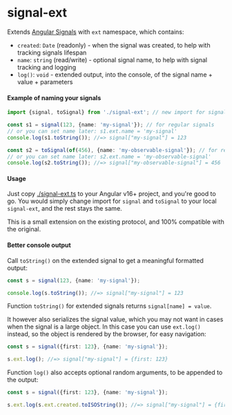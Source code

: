 # signal-ext

Extends [Angular Signals] with `ext` namespace, which contains:

* `created`: `Date` (readonly) - when the signal was created, to help with tracking signals lifespan
* `name`: `string` (read/write) - optional signal name, to help with signal tracking and logging
* `log()`: `void` - extended output, into the console, of the signal name + value + parameters

#### Example of naming your signals

```ts
import {signal, toSignal} from './signal-ext'; // new import for signals

const s1 = signal(123, {name: 'my-signal'}); // for regular signals
// or you can set name later: s1.ext.name = 'my-signal'
console.log(s1.toString()); //=> signal["my-signal"] = 123

const s2 = toSignal(of(456), {name: 'my-observable-signal'}); // for readonly signals
// or you can set name later: s2.ext.name = 'my-observable-signal'
console.log(s2.toString()); //=> signal["my-observable-signal"] = 456 
```

#### Usage

Just copy [./signal-ext.ts](./signal-ext.ts) to your Angular v16+ project, and you're good to go.
You would simply change import for `signal` and `toSignal` to your local `signal-ext`, and the rest stays the same.

This is a small extension on the existing protocol, and 100% compatible with the original.

#### Better console output

Call `toString()` on the extended signal to get a meaningful formatted output:

```ts
const s = signal(123, {name: 'my-signal'});

console.log(s.toString()); //=> signal["my-signal"] = 123
```

Function `toString()` for extended signals returns `signal[name] = value`.

It however also serializes the signal value, which you may not want in cases when the signal
is a large object. In this case you can use `ext.log()` instead, so the object is rendered
by the browser, for easy navigation:

```ts
const s = signal({first: 123}, {name: 'my-signal'});

s.ext.log(); //=> signal["my-signal"] = {first: 123}
```

Function `log()` also accepts optional random arguments, to be appended to the output:

```ts
const s = signal({first: 123}, {name: 'my-signal'});

s.ext.log(s.ext.created.toISOString()); //=> signal["my-signal"] = {first: 123} 2023-06-04T16:10:33.319Z
```

[Angular Signals]:https://angular.io/guide/signals
